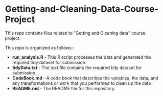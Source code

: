 # Getting-and-Cleaning-Data-Course-Project
This repo contains files related to "Getting and Cleaning data" course project.

This repo is organized as follows:-
* <b>run_analysis.R</b> - This R script processes the data and generated the required tidy dataset for submission.
* <b>tidyData.txt</b> - The text file contains the required tidy dataset for submission.
* <b>CodeBook.md</b> -  A code book that describes the variables, the data, and any transformations or work that you performed to clean   up the data 
* <b>README.md</b> - The README file for this repository.
